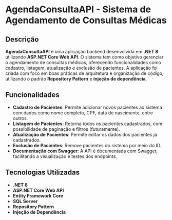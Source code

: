 # AgendaConsultaAPI - Sistema de Agendamento de Consultas Médicas

## Descrição

**AgendaConsultaAPI** é uma aplicação backend desenvolvida em **.NET 8** utilizando **ASP.NET Core Web API**. O sistema tem como objetivo gerenciar o agendamento de consultas médicas, oferecendo funcionalidades como cadastro, listagem, atualização e exclusão de pacientes. A aplicação foi criada com foco em boas práticas de arquitetura e organização de código, utilizando o padrão **Repository Pattern** e **injeção de dependência**.

## Funcionalidades

- **Cadastro de Pacientes**: Permite adicionar novos pacientes ao sistema com dados como nome completo, CPF, data de nascimento, entre outros.
- **Listagem de Pacientes**: Retorna todos os pacientes cadastrados, com possibilidade de paginação e filtros (futuramente).
- **Atualização de Pacientes**: Permite editar os dados dos pacientes já cadastrados.
- **Exclusão de Pacientes**: Remove pacientes do sistema por meio do ID.
- **Documentação com Swagger**: A API é documentada com Swagger, facilitando a visualização e testes dos endpoints.

## Tecnologias Utilizadas

- **.NET 8**
- **ASP.NET Core Web API**
- **Entity Framework Core**
- **SQL Server**
- **Repository Pattern**
- **Injeção de Dependência**
